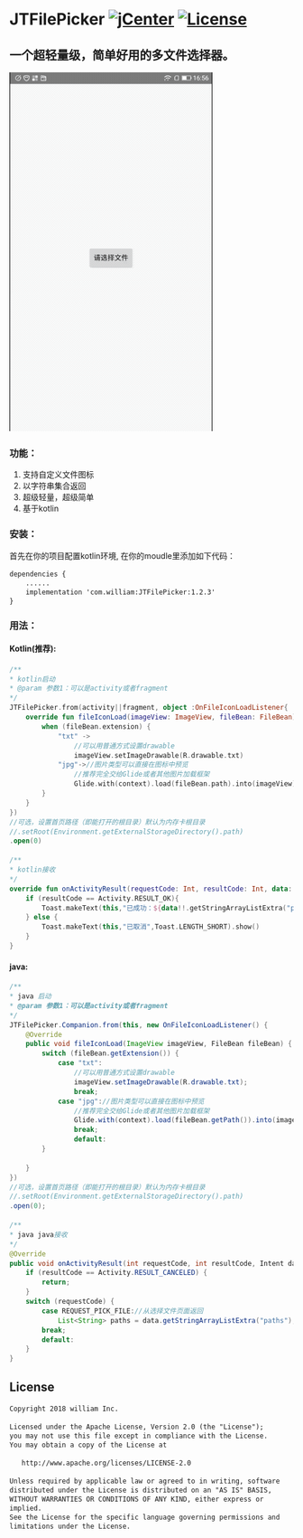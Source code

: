 # JTFilePicker [![jCenter](https://img.shields.io/badge/jCenter-1.2.1-green.svg)](https://bintray.com/william198824/maven/JTFilePicker/_latestVersion)  [![License](https://img.shields.io/badge/License-Apache--2.0%20-blue.svg)](./LICENSE)


## 一个超轻量级，简单好用的多文件选择器。

![image](jtfilepicker.gif)
### 功能：

1. 支持自定义文件图标
2. 以字符串集合返回
3. 超级轻量，超级简单
4. 基于kotlin

### 安装：
首先在你的项目配置kotlin环境,
在你的moudle里添加如下代码：
```
dependencies {
    ......
    implementation 'com.william:JTFilePicker:1.2.3'
}
```
### 用法：
#### Kotlin(推荐):
```kotlin
/**
* kotlin启动
* @param 参数1：可以是activity或者fragment
*/
JTFilePicker.from(activity||fragment, object :OnFileIconLoadListener{
    override fun fileIconLoad(imageView: ImageView, fileBean: FileBean) {
        when (fileBean.extension) {
            "txt" ->
                //可以用普通方式设置drawable
                imageView.setImageDrawable(R.drawable.txt)
            "jpg"->//图片类型可以直接在图标中预览
                //推荐完全交给Glide或者其他图片加载框架
                Glide.with(context).load(fileBean.path).into(imageView)
        }
    }
})
//可选，设置首页路径（即能打开的根目录）默认为内存卡根目录
//.setRoot(Environment.getExternalStorageDirectory().path)
.open(0)

/**
* kotlin接收
*/
override fun onActivityResult(requestCode: Int, resultCode: Int, data: Intent?) {
    if (resultCode == Activity.RESULT_OK){
        Toast.makeText(this,"已成功：${data!!.getStringArrayListExtra("paths")}",Toast.LENGTH_SHORT).show()
    } else {
        Toast.makeText(this,"已取消",Toast.LENGTH_SHORT).show()
    }
}
```
#### java:
```java
/**
* java 启动
* @param 参数1：可以是activity或者fragment
*/
JTFilePicker.Companion.from(this, new OnFileIconLoadListener() {
    @Override
    public void fileIconLoad(ImageView imageView, FileBean fileBean) {
        switch (fileBean.getExtension()) {
            case "txt":
                //可以用普通方式设置drawable
                imageView.setImageDrawable(R.drawable.txt);
                break;
            case "jpg"://图片类型可以直接在图标中预览
                //推荐完全交给Glide或者其他图片加载框架
                Glide.with(context).load(fileBean.getPath()).into(imageView);
                break;
                default:
        }

    }
})
//可选，设置首页路径（即能打开的根目录）默认为内存卡根目录
//.setRoot(Environment.getExternalStorageDirectory().path)
.open(0);

/**
* java java接收
*/
@Override
public void onActivityResult(int requestCode, int resultCode, Intent data) {
    if (resultCode == Activity.RESULT_CANCELED) {
        return;
    }
    switch (requestCode) {
        case REQUEST_PICK_FILE://从选择文件页面返回
            List<String> paths = data.getStringArrayListExtra("paths");
        break;
        default:
    }
}
```
## License

    Copyright 2018 william Inc.

    Licensed under the Apache License, Version 2.0 (the "License");
    you may not use this file except in compliance with the License.
    You may obtain a copy of the License at

       http://www.apache.org/licenses/LICENSE-2.0

    Unless required by applicable law or agreed to in writing, software
    distributed under the License is distributed on an "AS IS" BASIS,
    WITHOUT WARRANTIES OR CONDITIONS OF ANY KIND, either express or implied.
    See the License for the specific language governing permissions and
    limitations under the License.
